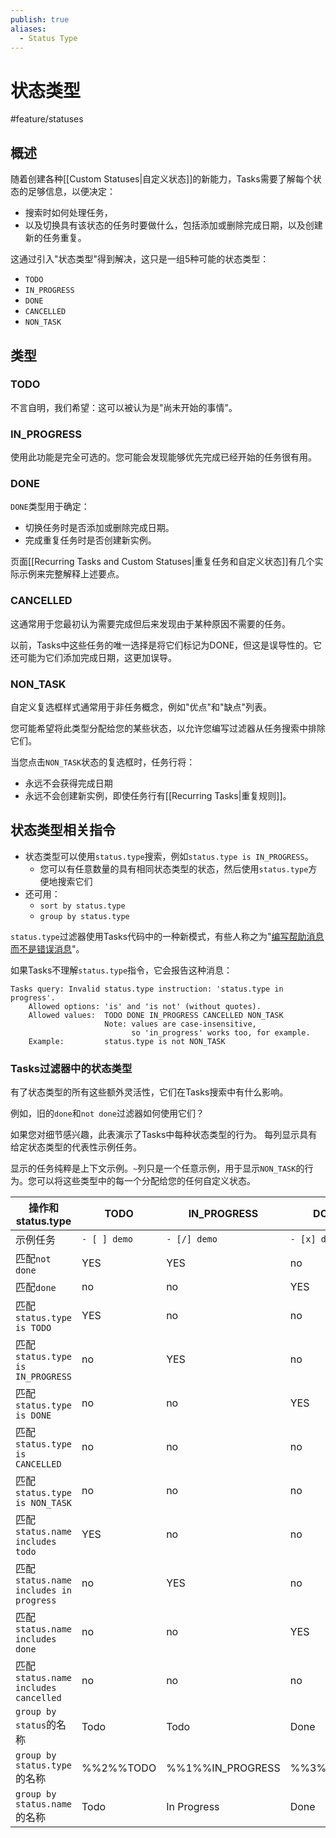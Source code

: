 ```yaml
---
publish: true
aliases:
  - Status Type
---
```


# 状态类型

<span class="related-pages">#feature/statuses</span>

## 概述

随着创建各种[[Custom Statuses|自定义状态]]的新能力，Tasks需要了解每个状态的足够信息，以便决定：

- 搜索时如何处理任务，
- 以及切换具有该状态的任务时要做什么，包括添加或删除完成日期，以及创建新的任务重复。

这通过引入"状态类型"得到解决，这只是一组5种可能的状态类型：

- `TODO`
- `IN_PROGRESS`
- `DONE`
- `CANCELLED`
- `NON_TASK`

## 类型

### TODO

不言自明，我们希望：这可以被认为是"尚未开始的事情"。

### IN_PROGRESS

使用此功能是完全可选的。您可能会发现能够优先完成已经开始的任务很有用。

### DONE

`DONE`类型用于确定：

- 切换任务时是否添加或删除完成日期。
- 完成重复任务时是否创建新实例。

页面[[Recurring Tasks and Custom Statuses|重复任务和自定义状态]]有几个实际示例来完整解释上述要点。

### CANCELLED

这通常用于您最初认为需要完成但后来发现由于某种原因不需要的任务。

以前，Tasks中这些任务的唯一选择是将它们标记为DONE，但这是误导性的。它还可能为它们添加完成日期，这更加误导。

### NON_TASK

自定义复选框样式通常用于非任务概念，例如"优点"和"缺点"列表。

您可能希望将此类型分配给您的某些状态，以允许您编写过滤器从任务搜索中排除它们。

当您点击`NON_TASK`状态的复选框时，任务行将：

- 永远不会获得完成日期
- 永远不会创建新实例，即使任务行有[[Recurring Tasks|重复规则]]。

## 状态类型相关指令

- 状态类型可以使用`status.type`搜索，例如`status.type is IN_PROGRESS`。
  - 您可以有任意数量的具有相同状态类型的状态，然后使用`status.type`方便地搜索它们
- 还可用：
  - `sort by status.type`
  - `group by status.type`

`status.type`过滤器使用Tasks代码中的一种新模式，有些人称之为"[编写帮助消息而不是错误消息](https://twitter.com/travis_simon/status/1069074730211135488)"。

如果Tasks不理解`status.type`指令，它会报告这种消息：

```text
Tasks query: Invalid status.type instruction: 'status.type in progress'.
    Allowed options: 'is' and 'is not' (without quotes).
    Allowed values:  TODO DONE IN_PROGRESS CANCELLED NON_TASK
                     Note: values are case-insensitive,
                           so 'in_progress' works too, for example.
    Example:         status.type is not NON_TASK
```

### Tasks过滤器中的状态类型

有了状态类型的所有这些额外灵活性，它们在Tasks搜索中有什么影响。

例如，旧的`done`和`not done`过滤器如何使用它们？

如果您对细节感兴趣，此表演示了Tasks中每种状态类型的行为。
每列显示具有给定状态类型的代表性示例任务。

显示的任务纯粹是上下文示例。`~`列只是一个任意示例，用于显示`NON_TASK`的行为。您可以将这些类型中的每一个分配给您的任何自定义状态。

<!-- placeholder to force blank line before included text --><!-- include: DocsSamplesForStatuses.test.Status_Transitions_status-types.approved.md -->

| 操作和status.type | TODO | IN_PROGRESS | DONE | CANCELLED | NON_TASK |
| ----- | ----- | ----- | ----- | ----- | ----- |
| 示例任务 | `- [ ] demo` | `- [/] demo` | `- [x] demo` | `- [-] demo` | `- [~] demo` |
| 匹配`not done` | YES | YES | no | no | no |
| 匹配`done` | no | no | YES | YES | YES |
| 匹配`status.type is TODO` | YES | no | no | no | no |
| 匹配`status.type is IN_PROGRESS` | no | YES | no | no | no |
| 匹配`status.type is DONE` | no | no | YES | no | no |
| 匹配`status.type is CANCELLED` | no | no | no | YES | no |
| 匹配`status.type is NON_TASK` | no | no | no | no | YES |
| 匹配`status.name includes todo` | YES | no | no | no | no |
| 匹配`status.name includes in progress` | no | YES | no | no | no |
| 匹配`status.name includes done` | no | no | YES | no | no |
| 匹配`status.name includes cancelled` | no | no | no | YES | no |
| `group by status`的名称 | Todo | Todo | Done | Done | Done |
| `group by status.type`的名称 | %%2%%TODO | %%1%%IN_PROGRESS | %%3%%DONE | %%4%%CANCELLED | %%5%%NON_TASK |
| `group by status.name`的名称 | Todo | In Progress | Done | Cancelled | My custom status |

<!-- placeholder to force blank line after included text --><!-- endInclude -->
